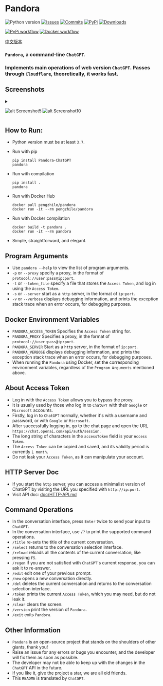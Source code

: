 # Pandora

![Python version](https://img.shields.io/badge/python-%3E%3D3.7-green)
[![Issues](https://img.shields.io/github/issues-raw/pengzhile/pandora)](https://github.com/pengzhile/pandora/issues)
[![Commits](https://img.shields.io/github/last-commit/pengzhile/pandora/master)](https://github.com/pengzhile/pandora/commits/master)
[![PyPi](https://img.shields.io/pypi/v/pandora-chatgpt.svg)](https://pypi.python.org/pypi/pandora-chatgpt)
[![Downloads](https://static.pepy.tech/badge/pandora-chatgpt)](https://pypi.python.org/pypi/pandora-chatgpt)

[![PyPi workflow](https://github.com/pengzhile/pandora/actions/workflows/python-publish.yml/badge.svg)](https://github.com/pengzhile/pandora/actions/workflows/python-publish.yml)
[![Docker workflow](https://github.com/pengzhile/pandora/actions/workflows/docker-publish.yml/badge.svg)](https://github.com/pengzhile/pandora/actions/workflows/docker-publish.yml)

[中文版本](https://github.com/pengzhile/pandora/blob/master/README.md)

### `Pandora`, a command-line `ChatGPT`.

### Implements main operations of web version `ChatGPT`. Passes through `Cloudflare`, theoretically, it works fast.

## Screenshots

  <details>

  <summary>

  ![alt Screenshot5](https://github.com/pengzhile/pandora/raw/master/doc/images/s05.png)
  ![alt Screenshot10](https://github.com/pengzhile/pandora/raw/master/doc/images/s10.jpeg)

  </summary>

  ![alt Screenshot1](https://github.com/pengzhile/pandora/raw/master/doc/images/s01.png)
  ![alt Screenshot2](https://github.com/pengzhile/pandora/raw/master/doc/images/s02.png)
  ![alt Screenshot3](https://github.com/pengzhile/pandora/raw/master/doc/images/s03.png)
  ![alt Screenshot4](https://github.com/pengzhile/pandora/raw/master/doc/images/s04.png)
  ![alt Screenshot6](https://github.com/pengzhile/pandora/raw/master/doc/images/s06.png)
  ![alt Screenshot11](https://github.com/pengzhile/pandora/raw/master/doc/images/s11.jpeg)

  </details>

## How to Run:

* Python version must be at least `3.7`.

* Run with pip

  ```shell
  pip install Pandora-ChatGPT
  pandora
  ```

* Run with compilation

  ```shell
  pip install .
  pandora
  ```

* Run with Docker Hub

  ```shell
  docker pull pengzhile/pandora
  docker run -it --rm pengzhile/pandora
  ```

* Run with Docker compilation

  ```shell
  docker build -t pandora .
  docker run -it --rm pandora
  ```

* Simple, straightforward, and elegant.

## Program Arguments

* Use `pandora --help` to view the list of program arguments.
* `-p` or `--proxy` specify a proxy, in the format of `protocol://user:pass@ip:port`.
* `-t` or `--token_file` specify a file that stores the `Access Token`, and log in using the `Access Token`.
* `-s` or `--server` start as a `http` server, in the format of `ip:port`.
* `-v` or `--verbose` displays debugging information, and prints the exception stack trace when an error occurs, for debugging purposes.

## Docker Environment Variables

* `PANDORA_ACCESS_TOKEN` Specifies the `Access Token` string for.
* `PANDORA_PROXY` Specifies a proxy, in the format of `protocol://user:pass@ip:port`.
* `PANDORA_SERVER` Start as a `http` server, in the format of `ip:port`.
* `PANDORA_VERBOSE` displays debugging information, and prints the exception stack trace when an error occurs, for debugging purposes.
* When running the `Pandora` using Docker, set the corresponding environment variables, regardless of the `Program Arguments` mentioned above.

## About Access Token

* Log in with the `Access Token` allows you to bypass the proxy.
* It is usually used by those who log in to `ChatGPT` with their `Google` or `Microsoft` accounts.
* Firstly, log in to `ChatGPT` normally, whether it's with a username and password, or with `Google` or `Microsoft`.
* After successfully logging in, go to the chat page and open the URL `https://chat.openai.com/api/auth/session`.
* The long string of characters in the `accessToken` field is your `Access Token`.
* The `Access Token` can be copied and saved, and its validity period is currently `1 month`.
* Do not leak your `Access Token`, as it can manipulate your account.

## HTTP Server Doc

* If you start the `http` server, you can access a minimalist version of ChatGPT by visiting the URL you specified with `http://ip:port`.
* Visit API doc: [doc/HTTP-API.md](https://github.com/pengzhile/pandora/blob/master/doc/HTTP-API.md)

## Command Operations

* In the conversation interface, press `Enter` twice to send your input to `ChatGPT`.
* In the conversation interface, use `/?` to print the supported command operations.
* `/title` re-sets the title of the current conversation.
* `/select` returns to the conversation selection interface.
* `/reload` reloads all the contents of the current conversation, like pressing `F5`.
* `/regen` if you are not satisfied with `ChatGPT`'s current response, you can ask it to re-answer.
* `/edit` edit one of your previous prompt.
* `/new` opens a new conversation directly.
* `/del` deletes the current conversation and returns to the conversation selection interface.
* `/token` prints the current `Access Token`, which you may need, but do not leak it.
* `/clear` clears the screen.
* `/version` print the version of `Pandora`.
* `/exit` exits `Pandora`.

## Other Information

* `Pandora` is an open-source project that stands on the shoulders of other giants, thank you!
* Raise an issue for any errors or bugs you encounter, and the developer will fix them as soon as possible.
* The developer may not be able to keep up with the changes in the `ChatGPT` API in the future.
* If you like it, give the project a star, we are all old friends.
* This `README` is translated by `ChatGPT`.
